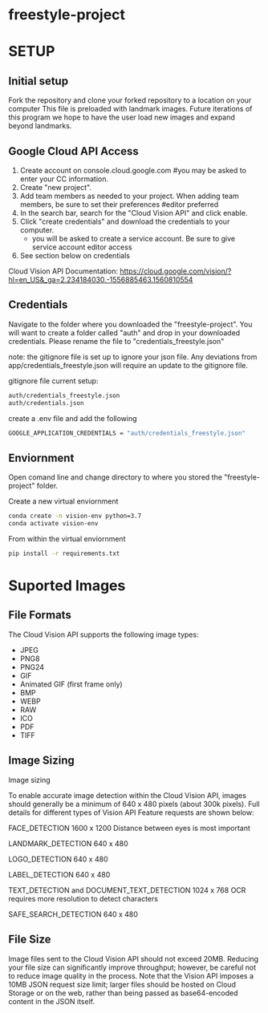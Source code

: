 # freestyle-project

# SETUP

## Initial setup

Fork the repository and clone your forked repository to a location on your computer
This file is preloaded with landmark images. Future iterations of this program we hope to have the user load new images and expand beyond landmarks.

## Google Cloud API Access

  1. Create account on console.cloud.google.com #you may be asked to enter your CC information. 
  2. Create "new project".
  3. Add team members as needed to your project. When adding team members, be sure to set their preferences #editor preferred
  4. In the search bar, search for the  "Cloud Vision API" and click enable.
  5. Click "create credentials" and download the credentials to your computer.
        + you will be asked to create a service account. Be sure to give service account editor access
  6. See section below on credentials

Cloud Vision API Documentation: https://cloud.google.com/vision/?hl=en_US&_ga=2.234184030.-1556885463.1560810554


## Credentials

Navigate to the folder where you downloaded the "freestyle-project". You will want to create a folder called "auth" and drop in your downloaded credentials. Please rename the file to "credentials_freestyle.json"

note: the gitignore file is set up to ignore your json file. Any deviations from app/credentials_freestyle.json will require an update to the gitignore file.

gitignore file current setup:
```sh
auth/credentials_freestyle.json
auth/credentials.json
```

create a .env file and add the following
```sh
GOOGLE_APPLICATION_CREDENTIALS = "auth/credentials_freestyle.json"
```



## Enviornment
Open comand line and change directory to where you stored the "freestyle-project" folder. 

Create a new virtual enviornment

```sh
conda create -n vision-env python=3.7
conda activate vision-env
```

From within the virtual enviornment
```sh
pip install -r requirements.txt
```

# Suported Images

## File Formats

The Cloud Vision API supports the following image types:

  + JPEG
  + PNG8
  + PNG24
  + GIF
  + Animated GIF (first frame only)
  + BMP
  + WEBP
  + RAW
  + ICO
  + PDF
  + TIFF

## Image Sizing

Image sizing

To enable accurate image detection within the Cloud Vision API, images should generally be a minimum of 640 x 480 pixels (about 300k pixels). Full details for different types of Vision API Feature requests are shown below:

FACE_DETECTION	1600 x 1200	Distance between eyes is most important

LANDMARK_DETECTION	640 x 480

LOGO_DETECTION	640 x 480

LABEL_DETECTION	640 x 480

TEXT_DETECTION and DOCUMENT_TEXT_DETECTION	1024 x 768	OCR requires more resolution to detect characters

SAFE_SEARCH_DETECTION	640 x 480


## File Size
Image files sent to the Cloud Vision API should not exceed 20MB. Reducing your file size can significantly improve throughput; however, be careful not to reduce image quality in the process. Note that the Vision API imposes a 10MB JSON request size limit; larger files should be hosted on Cloud Storage or on the web, rather than being passed as base64-encoded content in the JSON itself.

